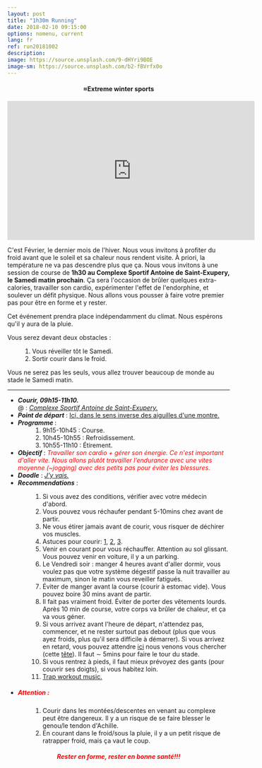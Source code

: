 ```yaml
---
layout: post
title: "1h30m Running"
date: 2018-02-10 09:15:00
options: nomenu, current
lang: fr
ref: run20181002
description: 
image: https://source.unsplash.com/9-dHYri9BOE
image-sm: https://source.unsplash.com/b2-fBVrfx0o
---
```

<center > <h4> &#8776;Extreme winter sports </h4> 
<iframe width="560" height="315" src="https://www.youtube.com/embed/Hzr07kLAW7A" frameborder="0" allow="autoplay; encrypted-media" allowfullscreen></iframe>
</center>

C'est Février, le dernier mois de l'hiver. Nous vous invitons à profiter du froid avant que le soleil et sa chaleur nous rendent visite. À priori, la température ne va pas descendre plus que ça. Nous vous invitons à une session de course de **1h30 au Complexe Sportif Antoine de Saint-Exupery, le Samedi matin prochain**. Ça sera l'occasion de brûler quelques extra-calories, travailler son cardio, expérimenter l'effet de l'endorphine, et soulever un défit physique. Nous allons vous pousser à faire votre premier pas pour être en forme et y rester.

Cet événement prendra place indépendamment du climat. Nous espérons qu'il y aura de la pluie.

Vous serez devant deux obstacles :
<ol style="padding-left: 4em;">
<li> Vous réveiller tôt le Samedi.
</li>
<li> Sortir courir dans le froid.
</li>
</ol>
Vous ne serez pas les seuls, vous allez trouver beaucoup de monde au stade le Samedi matin.

<hr>
<ul>
<li> <h5 style="display: inline;">Courir, 09h15-11h10.</h5>
  <br>
  @ : <a href="https://goo.gl/maps/yhADMzqGQNm"><i>Complexe Sportif Antoine de Saint-Exupery.</i></a></li>
  
<li> <h5 style="display: inline;">Point de départ</h5> : <a href="https://goo.gl/maps/TRHjZNXGhD62">Ici, dans le sens inverse des aiguilles d'une montre.</a></li>

<li><h5 style="display: inline;">Programme </h5>:
<ol style="padding-left: 4em;">
<li>9h15-10h45 : Course.</li>
<li>10h45-10h55 : Refroidissement.</li>
<li>10h55-11h10 : Étirement.</li>
</ol>
</li>
<li>
<h5 style="display: inline;">Objectif</h5> : <i><font color="red">Travailler son cardio + gérer son énergie. Ce n'est important d'aller vite. Nous allons plutôt travailler l’endurance avec une vites moyenne (~jogging) avec des petits pas pour éviter les blessures.</font></i>
</li>
<li>
<h5 style="display: inline;">Doodle</h5> : <a href="https://doodle.com/poll/dikqvgerna5rwh5p"> <i>J'y vais.</i></a>
</li>
<li>
<h5 style="display: inline;">Recommendations</h5> :
</li>
<ol style="padding-left: 4em;">
<li> Si vous avez des conditions, vérifier avec votre médecin d'abord.</li>
<li> Vous pouvez vous réchaufer pendant 5-10mins chez avant de partir.</li>
<li> Ne vous étirer jamais avant de courir, vous risquer de déchirer vos muscles.</li>
<li> Astuces pour courir: <a href="https://www.youtube.com/watch?v=nIh-ZWhR0IM">1</a>, <a href="https://www.youtube.com/watch?annotation_id=annotation_614824383&feature=iv&src_vid=nIh-ZWhR0IM&v=wCVSv7UxB2E">2</a>, <a href="https://www.youtube.com/watch?v=3RlvKMxPMr0">3</a>. </li>
<li> Venir en courant pour vous réchauffer. Attention au sol glissant. Vous pouvez venir en voiture, il y a un parking.</li>
<li> Le Vendredi soir : manger 4 heures avant d'aller dormir, vous voulez pas que votre système dégestif passe la nuit travailler au maximum, sinon le matin vous reveiller fatigués.</li>
<li> Éviter de manger avant la course (courir à estomac vide). Vous pouvez boire 30 mins avant de partir.</li>
<li> Il fait pas vraiment froid. Éviter de porter des vêtements lourds. Après 10 min de course, votre corps va brûler de chaleur, et ça va vous géner.</li>
<li>Si vous arrivez avant l'heure de départ, n'attendez pas, commencer, et ne rester surtout pas debout (plus que vous ayez froids, plus qu'il sera difficile à démarrer). Si vous arrivez en retard, vous pouvez attendre <a href="https://goo.gl/maps/TRHjZNXGhD62">ici</a> nous venons vous chercher (cette <a href="{{ site.url }}/{{ site.admin }}">tête</a>). Il faut &sim; 5mins pour faire le tour du stade.</li>
<li> Si vous rentrez à pieds, il faut mieux prévoyez des gants (pour couvrir ses doigts), si vous habitez loin.</li>
<li> <a href="https://www.youtube.com/watch?v=RNGueeFF0HU">Trap workout music.</a></li>
</ol>

<li><h5><font color="red">Attention :</font></h5>
<ol style="padding-left: 4em;">
<li>Courir dans les montées/descentes en venant au complexe peut être dangereux. Il y a un risque de se faire blesser le genou/le tendon d'Achille. </li>
<li> En courant dans le froid/sous la pluie, il y a un petit risque de ratrapper froid, mais ça vaut le coup.
</li>
</ol>
</li>
</ul>

<center> <h5><font color="red">Rester en forme, rester en bonne santé!!!</font></h5> </center>




